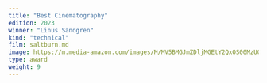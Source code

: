 ```yaml
---
title: "Best Cinematography"
edition: 2023
winner: "Linus Sandgren"
kind: "technical"
film: saltburn.md
image: https://m.media-amazon.com/images/M/MV5BMGJmZDljMGEtY2QxOS00MzU0LTljNjYtYTAzNWQ3YWYyZDNiXkEyXkFqcGc@._V1_FMjpg_UX1024_.jpg
type: award
weight: 9
---
```

